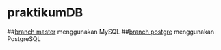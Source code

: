 # praktikumDB
##[branch master](https://github.com/Insan23/praktikumDB/tree/master) menggunakan MySQL
##[branch postgre](https://github.com/Insan23/praktikumDB/tree/postgre) menggunakan PostgreSQL
